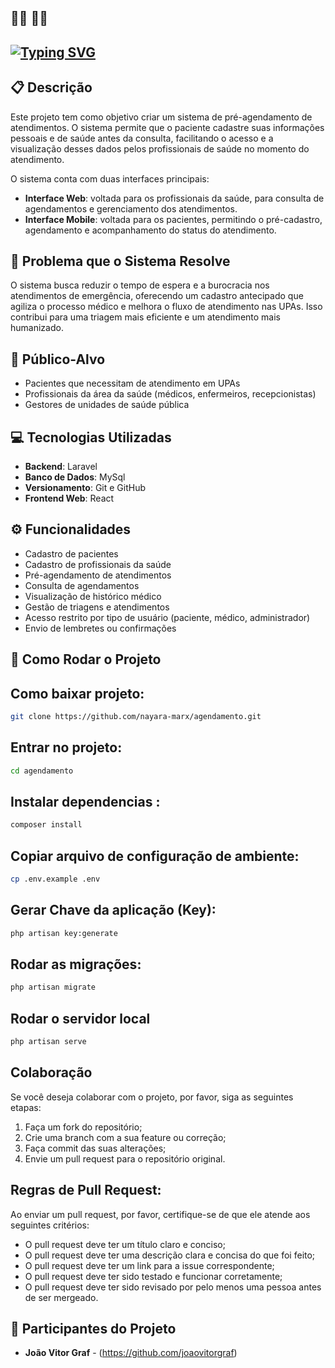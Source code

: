 ## 👨‍⚕️ 👩‍⚕️
## [![Typing SVG](https://readme-typing-svg.herokuapp.com?font=&weight=900&size=23&pause=1000&color=F7F7F7&width=435&lines=Sistema+de+Pr%C3%A9-Agendamento)](https://git.io/typing-svg)

## 📋 Descrição
Este projeto tem como objetivo criar um sistema de pré-agendamento de atendimentos. O sistema permite que o paciente cadastre suas informações pessoais e de saúde antes da consulta, facilitando o acesso e a visualização desses dados pelos profissionais de saúde no momento do atendimento.

O sistema conta com duas interfaces principais:
- **Interface Web**: voltada para os profissionais da saúde, para consulta de agendamentos e gerenciamento dos atendimentos.
- **Interface Mobile**: voltada para os pacientes, permitindo o pré-cadastro, agendamento e acompanhamento do status do atendimento.

## 🧩 Problema que o Sistema Resolve
O sistema busca reduzir o tempo de espera e a burocracia nos atendimentos de emergência, oferecendo um cadastro antecipado que agiliza o processo médico e melhora o fluxo de atendimento nas UPAs. Isso contribui para uma triagem mais eficiente e um atendimento mais humanizado.

## 🎯 Público-Alvo
- Pacientes que necessitam de atendimento em UPAs
- Profissionais da área da saúde (médicos, enfermeiros, recepcionistas)
- Gestores de unidades de saúde pública

## 💻 Tecnologias Utilizadas
- **Backend**: Laravel
- **Banco de Dados**: MySql
- **Versionamento**: Git e GitHub
- **Frontend Web**: React

## ⚙️ Funcionalidades
- Cadastro de pacientes
- Cadastro de profissionais da saúde
- Pré-agendamento de atendimentos
- Consulta de agendamentos
- Visualização de histórico médico
- Gestão de triagens e atendimentos
- Acesso restrito por tipo de usuário (paciente, médico, administrador)
- Envio de lembretes ou confirmações

## 🚀 Como Rodar o Projeto
## Como baixar projeto:
```bash
git clone https://github.com/nayara-marx/agendamento.git
```
## Entrar no projeto:
```bash
cd agendamento
```
## Instalar dependencias :
```bash
composer install
```
## Copiar arquivo de configuração de ambiente:
```bash
cp .env.example .env
```
## Gerar Chave da aplicação (Key):
```bash
php artisan key:generate
```
## Rodar as migrações:
```bash
php artisan migrate
```
## Rodar o servidor local
``` bash
php artisan serve
```

## Colaboração

Se você deseja colaborar com o projeto, por favor, siga as seguintes etapas:

1. Faça um fork do repositório;
2. Crie uma branch com a sua feature ou correção;
3. Faça commit das suas alterações;
4. Envie um pull request para o repositório original.


## Regras de Pull Request:

Ao enviar um pull request, por favor, certifique-se de que ele atende aos seguintes critérios:

* O pull request deve ter um título claro e conciso;
* O pull request deve ter uma descrição clara e concisa do que foi feito;
* O pull request deve ter um link para a issue correspondente;
* O pull request deve ter sido testado e funcionar corretamente;
* O pull request deve ter sido revisado por pelo menos uma pessoa antes de ser mergeado.

## 👥 Participantes do Projeto
- **João Vitor Graf** - (https://github.com/joaovitorgraf)





